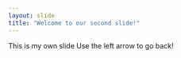 ```yaml
---
layout: slide
title: "Welcome to our second slide!"
---
```

This is my own slide
Use the left arrow to go back!
